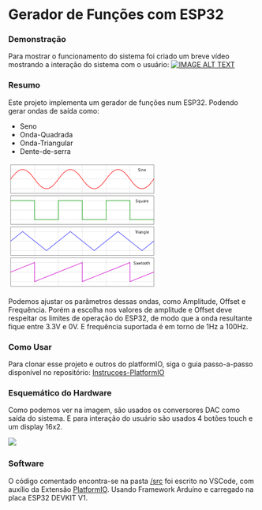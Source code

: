 # Gerador de Funções com ESP32

### Demonstração

Para mostrar o funcionamento do sistema foi criado um breve vídeo mostrando a interação do sistema com o usuário: 
[![IMAGE ALT TEXT](http://img.youtube.com/vi/BvxLr3R67Lg/0.jpg)](http://www.youtube.com/watch?v=BvxLr3R67Lg "Gerador de Funções com ESP32")

### Resumo

Este projeto implementa um gerador de funções num ESP32. Podendo gerar ondas de saída como: 
 * Seno
 * Onda-Quadrada
 * Onda-Triangular
 * Dente-de-serra

![](Imagens/Waveforms.png)

Podemos ajustar os parâmetros dessas ondas, como Amplitude, Offset e Frequência. Porém a escolha nos valores de amplitude e Offset deve respeitar os limites
de operação do ESP32, de modo que a onda resultante fique entre 3.3V e 0V. E frequência suportada é em torno de 1Hz a 100Hz. 

### Como Usar

Para clonar esse projeto e outros do platformIO, siga o guia passo-a-passo disponível no repositório: [Instrucoes-PlatformIO](https://github.com/Zebio/Instrucoes-PlatformIO)

### Esquemático do Hardware 

Como podemos ver na imagem, são usados os conversores DAC como saída do sistema. E para interação do usuário são usados 4 botões touch e um display 16x2.

![](Imagens/Esquemático.png)

### Software

O código comentado encontra-se na pasta [/src](https://github.com/Zebio/ESP32_Projeto04-Gerador-de-Funcoes/tree/main/src) foi escrito no VSCode, com auxílio da Extensão [PlatformIO](https://docs.platformio.org/en/latest/integration/ide/vscode.html). Usando Framework Arduíno e carregado na placa ESP32 DEVKIT V1.



